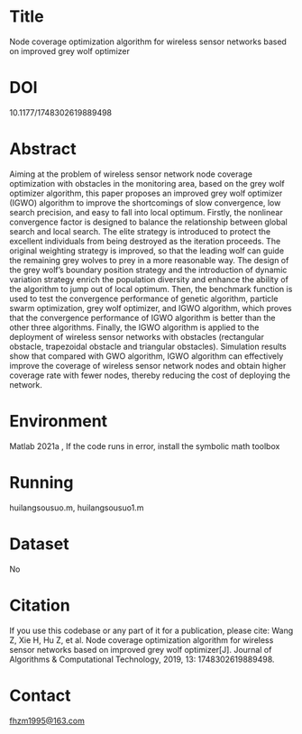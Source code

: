 # Title
Node coverage optimization algorithm for wireless sensor networks based on improved grey wolf optimizer
# DOI 
10.1177/1748302619889498
# Abstract
Aiming at the problem of wireless sensor network node coverage optimization with obstacles in the monitoring area, based on the grey wolf optimizer algorithm, this paper proposes an improved grey wolf optimizer (IGWO) algorithm to improve the shortcomings of slow convergence, low search precision, and easy to fall into local optimum. Firstly, the nonlinear convergence factor is designed to balance the relationship between global search and local search. The elite strategy is introduced to protect the excellent individuals from being destroyed as the iteration proceeds. The original weighting strategy is improved, so that the leading wolf can guide the remaining grey wolves to prey in a more reasonable way. The design of the grey wolf’s boundary position strategy and the introduction of dynamic variation strategy enrich the population diversity and enhance the ability of the algorithm to jump out of local optimum. Then, the benchmark function is used to test the convergence performance of genetic algorithm, particle swarm optimization, grey wolf optimizer, and IGWO algorithm, which proves that the convergence performance of IGWO algorithm is better than the other three algorithms. Finally, the IGWO algorithm is applied to the deployment of wireless sensor networks with obstacles (rectangular obstacle, trapezoidal obstacle and triangular obstacles). Simulation results show that compared with GWO algorithm, IGWO algorithm can effectively improve the coverage of wireless sensor network nodes and obtain higher coverage rate with fewer nodes, thereby reducing the cost of deploying the network.
# Environment
Matlab 2021a , If the code runs in error, install the symbolic math toolbox
# Running
huilangsousuo.m, huilangsousuo1.m
# Dataset
No
# Citation
If you use this codebase or any part of it for a publication, please cite:
Wang Z, Xie H, Hu Z, et al. Node coverage optimization algorithm for wireless sensor networks based on improved grey wolf optimizer[J]. Journal of Algorithms & Computational Technology, 2019, 13: 1748302619889498.
# Contact
fhzm1995@163.com
